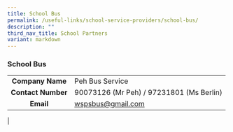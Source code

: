 ```yaml
---
title: School Bus
permalink: /useful-links/school-service-providers/school-bus/
description: ""
third_nav_title: School Partners
variant: markdown
---
```

### **School Bus**



|  |  |
|:---:|---|
| **Company Name** | Peh Bus Service |
| **Contact Number**  | 90073126 (Mr Peh) / 97231801 (Ms Berlin) |
| **Email** | wspsbus@gmail.com |
|